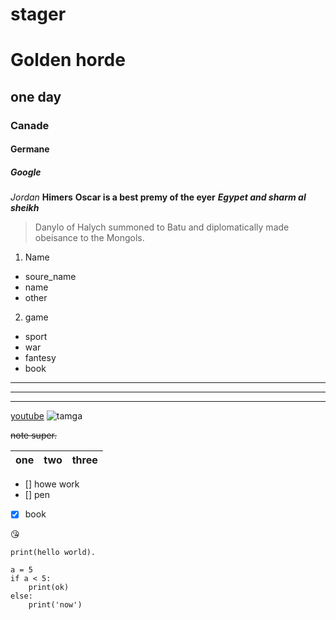 # stager


# Golden horde
## one day
### Canade
#### Germane
##### Google
*Jordan* __Himers__ 
**Oscar is a best premy of the eyer**
***Egypet and sharm al sheikh***
> Danylo of Halych summoned to Batu and diplomatically made obeisance to the Mongols.

1. Name
- soure_name
- name
- other
2. game 
- sport
- war 
- fantesy 
- book

***
---
___

[youtube](youtube.com)
![tamga](https://avatars.mds.yandex.net/i?id=0da81445b70860cacf61c961d57e3b25_l-5247763-images-thumbs&n=13)

~~note super.~~

|one|two|three|
|:----|:----|:----|

- [] howe work
- [] pen
- [x] book

:kissing_heart:

`print(hello world).`

```
a = 5 
if a < 5:
    print(ok)
else:
    print('now')
```
